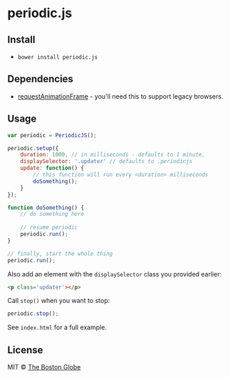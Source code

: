 # periodic.js

## Install

- `bower install periodic.js`

## Dependencies

- [requestAnimationFrame](http://www.paulirish.com/2011/requestanimationframe-for-smart-animating/) - you'll need this to support legacy browsers.

## Usage

``` javascript
var periodic = PeriodicJS();

periodic.setup({
	duration: 1000, // in milliseconds - defaults to 1 minute,
	displaySelector: '.updater' // defaults to .periodicjs
	update: function() {
		// this function will run every <duration> milliseconds
		doSomething();
	}
});

function doSomething() {
	// do something here
	
	// resume periodic
	periodic.run();
}

// finally, start the whole thing
periodic.run();
```

Also add an element with the `displaySelector` class you provided earlier:

``` html
<p class='updater'></p>
```

Call `stop()` when you want to stop:

``` javascript
periodic.stop();
```

See `index.html` for a full example.


## License

MIT © [The Boston Globe](http://github.com/BostonGlobe)
